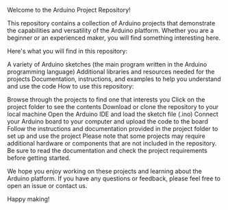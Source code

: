 Welcome to the Arduino Project Repository!

This repository contains a collection of Arduino projects that demonstrate the capabilities and versatility of the Arduino platform. Whether you are a beginner or an experienced maker, you will find something interesting here.

Here's what you will find in this repository:

A variety of Arduino sketches (the main program written in the Arduino programming language)
Additional libraries and resources needed for the projects
Documentation, instructions, and examples to help you understand and use the code
How to use this repository:

Browse through the projects to find one that interests you
Click on the project folder to see the contents
Download or clone the repository to your local machine
Open the Arduino IDE and load the sketch file (.ino)
Connect your Arduino board to your computer and upload the code to the board
Follow the instructions and documentation provided in the project folder to set up and use the project
Please note that some projects may require additional hardware or components that are not included in the repository. Be sure to read the documentation and check the project requirements before getting started.

We hope you enjoy working on these projects and learning about the Arduino platform. If you have any questions or feedback, please feel free to open an issue or contact us.

Happy making!
